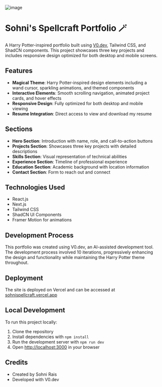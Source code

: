 ![image](https://github.com/user-attachments/assets/0d3051d8-2871-4916-af35-fcfb0a9815a8)


# Sohni's Spellcraft Portfolio 🪄

A Harry Potter-inspired portfolio built using [V0.dev](https://v0.dev), Tailwind CSS, and ShadCN components. This project showcases three key projects and includes responsive design optimized for both desktop and mobile screens.

## Features
- **Magical Theme**: Harry Potter-inspired design elements including a wand cursor, sparkling animations, and themed components
- **Interactive Elements**: Smooth scrolling navigation, animated project cards, and hover effects
- **Responsive Design**: Fully optimized for both desktop and mobile viewing
- **Resume Integration**: Direct access to view and download my resume

## Sections
- **Hero Section**: Introduction with name, role, and call-to-action buttons
- **Projects Section**: Showcases three key projects with detailed descriptions
- **Skills Section**: Visual representation of technical abilities
- **Experience Section**: Timeline of professional experience
- **Education Section**: Academic background with location information
- **Contact Section**: Form to reach out and connect

## Technologies Used
- React.js
- Next.js
- Tailwind CSS
- ShadCN UI Components
- Framer Motion for animations

## Development Process
This portfolio was created using V0.dev, an AI-assisted development tool. The development process involved 10 iterations, progressively enhancing the design and functionality while maintaining the Harry Potter theme throughout.

## Deployment
The site is deployed on Vercel and can be accessed at [sohnispellcraft.vercel.app](https://sohnispellcraft.vercel.app/)

## Local Development
To run this project locally:
1. Clone the repository
2. Install dependencies with `npm install`
3. Run the development server with `npm run dev`
4. Open [http://localhost:3000](http://localhost:3000) in your browser

## Credits
- Created by Sohni Rais
- Developed with V0.dev
